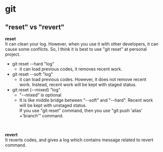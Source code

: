 # git<br>
## "reset" vs "revert"<br>
**reset**<br>
It can clean your log. However, when you use it with other developers, it can cause some conflicts. So, I think it is best to use "git reset" at personal project.<br>
- git reset --hard "log"<br>
  - it can load previous codes, it removes recent work.<br>
- git reset --soft "log"<br>
  - it can load previous codes. However, it does not remove recent work. Instead, recent work will be kept with staged status.<br>
- git reset (--mixed) "log"<br>
  - "--mixed" is optional<br>
  - It is like middle bridge between "--soft" and "--hard". Recent work will be kept with unstaged status.<br>
If you use "git reset" command, then you use "git push 'alias' +'branch'" command.<br>
<br>

**revert**<br>
It reverts codes, and gives a log which contains message related to revert command.<br>
  


